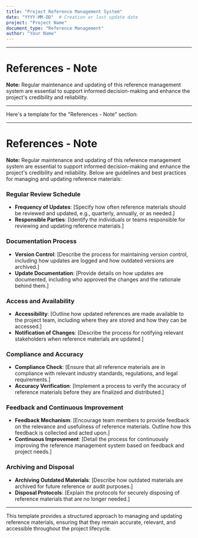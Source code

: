 ```yaml
---
title: "Project Reference Management System"
date: "YYYY-MM-DD"  # Creation or last update date
project: "Project Name"
document_type: "Reference Management"
author: "Your Name"
---
```

---
# References - Note

**Note:** Regular maintenance and updating of this reference management system are essential to support informed decision-making and enhance the project's credibility and reliability.

---
Here's a template for the "References - Note" section:

---

# References - Note

**Note:** Regular maintenance and updating of this reference management system are essential to support informed decision-making and enhance the project's credibility and reliability. Below are guidelines and best practices for managing and updating reference materials:

### Regular Review Schedule
- **Frequency of Updates**: [Specify how often reference materials should be reviewed and updated, e.g., quarterly, annually, or as needed.]
- **Responsible Parties**: [Identify the individuals or teams responsible for reviewing and updating reference materials.]

### Documentation Process
- **Version Control**: [Describe the process for maintaining version control, including how updates are logged and how outdated versions are archived.]
- **Update Documentation**: [Provide details on how updates are documented, including who approved the changes and the rationale behind them.]

### Access and Availability
- **Accessibility**: [Outline how updated references are made available to the project team, including where they are stored and how they can be accessed.]
- **Notification of Changes**: [Describe the process for notifying relevant stakeholders when reference materials are updated.]

### Compliance and Accuracy
- **Compliance Check**: [Ensure that all reference materials are in compliance with relevant industry standards, regulations, and legal requirements.]
- **Accuracy Verification**: [Implement a process to verify the accuracy of reference materials before they are finalized and distributed.]

### Feedback and Continuous Improvement
- **Feedback Mechanism**: [Encourage team members to provide feedback on the relevance and usefulness of reference materials. Outline how this feedback is collected and acted upon.]
- **Continuous Improvement**: [Detail the process for continuously improving the reference management system based on feedback and project needs.]

### Archiving and Disposal
- **Archiving Outdated Materials**: [Describe how outdated materials are archived for future reference or audit purposes.]
- **Disposal Protocols**: [Explain the protocols for securely disposing of reference materials that are no longer needed.]

---

This template provides a structured approach to managing and updating reference materials, ensuring that they remain accurate, relevant, and accessible throughout the project lifecycle.